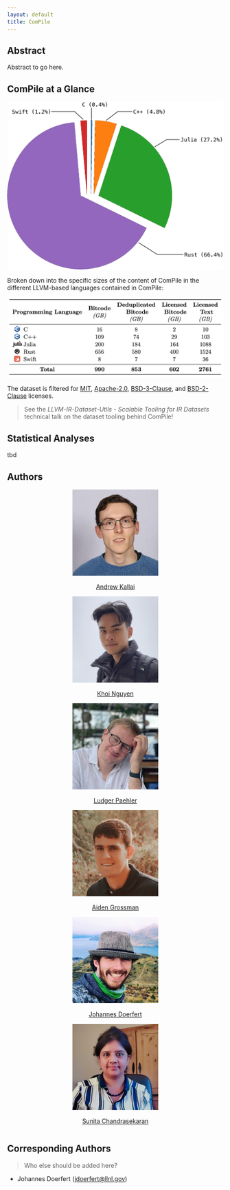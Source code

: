 ```yaml
---
layout: default
title: ComPile
---
```



## Abstract

Abstract to go here.

## ComPile at a Glance

![Treemap](ComPile_PieChart.png)

Broken down into the specific sizes of the content of ComPile in the different LLVM-based languages contained in ComPile:

![ComPileTable](ComPileTable.png)

The dataset is filtered for [MIT](https://spdx.org/licenses/MIT.html), [Apache-2.0](https://spdx.org/licenses/Apache-2.0.html), [BSD-3-Clause](https://spdx.org/licenses/BSD-3-Clause-Clear.html), and [BSD-2-Clause](https://spdx.org/licenses/BSD-2-Clause.html) licenses.

> See the _LLVM-IR-Dataset-Utils - Scalable Tooling for IR Datasets_ technical talk on the dataset tooling behind ComPile!

## Statistical Analyses

tbd

## Authors

<div style="display:table;margin: 0 auto;">
<div class="cards">
    <div class="card">
        <img src="kallai.jpg" height="200" width="200" alt="andrew" />
        <p style="text-align:center;"><a href="https://www.linkedin.com/in/andrew-kallai-a990b41a7">Andrew Kallai</a></p>
    </div>
    <div class="card">
        <img src="nguyen.jpg" height="200" width="200" alt="khoi" />
        <p style="text-align:center;"><a href="https://www.linkedin.com/in/khoidng">Khoi Nguyen</a></p>
    </div>
    <div class="card">
        <img class="middle-img" src="paehler.jpg" height="200" width="200" alt="ludger" />
        <p style="text-align:center;"><a href="https://ludger.fyi">Ludger Paehler</a></p>
    </div>
    <div class="card">
        <img src="grossman.png" height="200" width="200" alt="aiden" />
        <p style="text-align:center;"><a href="https://www.linkedin.com/in/aiden-grossman-40213a248/">Aiden Grossman</a></p>
    </div>
    <div class="card">
        <img src="doerfert.jpg" height="200" width="200" alt="johannes" />
        <p style="text-align:center;"><a href="https://people.llnl.gov/doerfert1">Johannes Doerfert</a></p>
    </div>
    <div class="card">
        <img class="middle-img" src="chandrasekaran.jpg" height="200" width="200" alt="sunita" />
        <p style="text-align:center;"><a href="https://crpl.cis.udel.edu/sunita/">Sunita Chandrasekaran</a></p>
    </div>
</div>
</div>

## Corresponding Authors

> Who else should be added here?

* Johannes Doerfert ([jdoerfert@llnl.gov](mailto:jdoerfert@llnl.gov?subject=IRAroundTheWorld))
